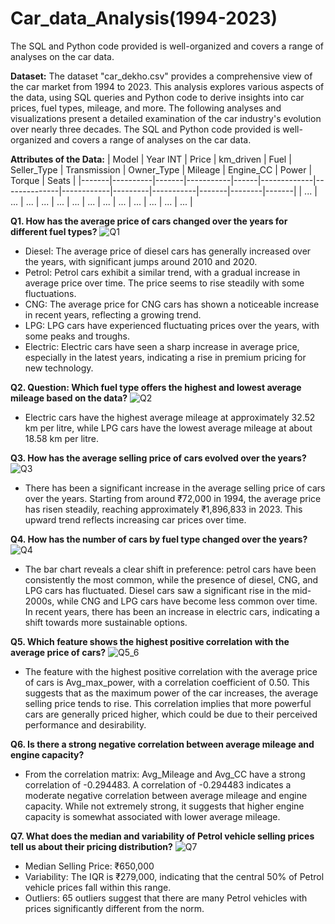 # Car_data_Analysis(1994-2023)
The SQL and Python code provided is well-organized and covers a range of analyses on the car data. 

**Dataset:** The dataset "car_dekho.csv" provides a comprehensive view of the car market from 1994 to 2023. This analysis explores various aspects of the data, using SQL queries and Python code to derive insights into car prices, fuel types, mileage, and more. The following analyses and visualizations present a detailed examination of the car industry's evolution over nearly three decades. The SQL and Python code provided is well-organized and covers a range of analyses on the car data.

**Attributes of the Data:**
| Model | Year INT | Price | km_driven | Fuel | Seller_Type | Transmission | Owner_Type | Mileage | Engine_CC | Power | Torque | Seats |
|-------|----------|-------|-----------|------|-------------|--------------|------------|---------|-----------|-------|--------|-------|
| ...   | ...      | ...   | ...       | ...  | ...         | ...          | ...        | ...     | ...       | ...   | ...    | ...   |

**Q1. How has the average price of cars changed over the years for different fuel types?**
![Q1](https://github.com/user-attachments/assets/a6cf524e-84a8-4935-85c2-69317aced597)
- Diesel: The average price of diesel cars has generally increased over the years, with significant jumps around 2010 and 2020.
- Petrol: Petrol cars exhibit a similar trend, with a gradual increase in average price over time. The price seems to rise steadily with some fluctuations.
- CNG: The average price for CNG cars has shown a noticeable increase in recent years, reflecting a growing trend.
- LPG: LPG cars have experienced fluctuating prices over the years, with some peaks and troughs.
- Electric: Electric cars have seen a sharp increase in average price, especially in the latest years, indicating a rise in premium pricing for new technology.

**Q2. Question: Which fuel type offers the highest and lowest average mileage based on the data?**
![Q2](https://github.com/user-attachments/assets/1a693e19-f45d-4fa4-b9b2-a989f05e13d2)
- Electric cars have the highest average mileage at approximately 32.52 km per litre, while LPG cars have the lowest average mileage at about 18.58 km per litre.

**Q3. How has the average selling price of cars evolved over the years?**
![Q3](https://github.com/user-attachments/assets/160fa0e8-1a7a-449a-9950-be5e72274554)
- There has been a significant increase in the average selling price of cars over the years. Starting from around ₹72,000 in 1994, the average price has risen steadily, reaching approximately ₹1,896,833 in 2023. This upward trend reflects increasing car prices over time.
  
**Q4. How has the number of cars by fuel type changed over the years?**
![Q4](https://github.com/user-attachments/assets/efef3006-2005-417b-b346-0004b9daa7ea)

- The bar chart reveals a clear shift in preference: petrol cars have been consistently the most common, while the presence of diesel, CNG, and LPG cars has fluctuated. Diesel cars saw a significant rise in the mid-2000s, while CNG and LPG cars have become less common over time. In recent years, there has been an increase in electric cars, indicating a shift towards more sustainable options.

**Q5. Which feature shows the highest positive correlation with the average price of cars?**
![Q5_6](https://github.com/user-attachments/assets/72cbf562-54c0-43e6-8105-2edb2aa1e42a)
- The feature with the highest positive correlation with the average price of cars is Avg_max_power, with a correlation coefficient of 0.50. This suggests that as the maximum power of the car increases, the average selling price tends to rise. This correlation implies that more powerful cars are generally priced higher, which could be due to their perceived performance and desirability.
  
**Q6. Is there a strong negative correlation between average mileage and engine capacity?**
- From the correlation matrix: Avg_Mileage and Avg_CC have a strong correlation of -0.294483. A correlation of -0.294483 indicates a moderate negative correlation between average mileage and engine capacity. While not extremely strong, it suggests that higher engine capacity is somewhat associated with lower average mileage.

**Q7. What does the median and variability of Petrol vehicle selling prices tell us about their pricing distribution?**
![Q7](https://github.com/user-attachments/assets/991cc854-3cf1-4f3c-9623-7e5ddd6efafb)
- Median Selling Price: ₹650,000
- Variability: The IQR is ₹279,000, indicating that the central 50% of Petrol vehicle prices fall within this range.
- Outliers: 65 outliers suggest that there are many Petrol vehicles with prices significantly different from the norm.




